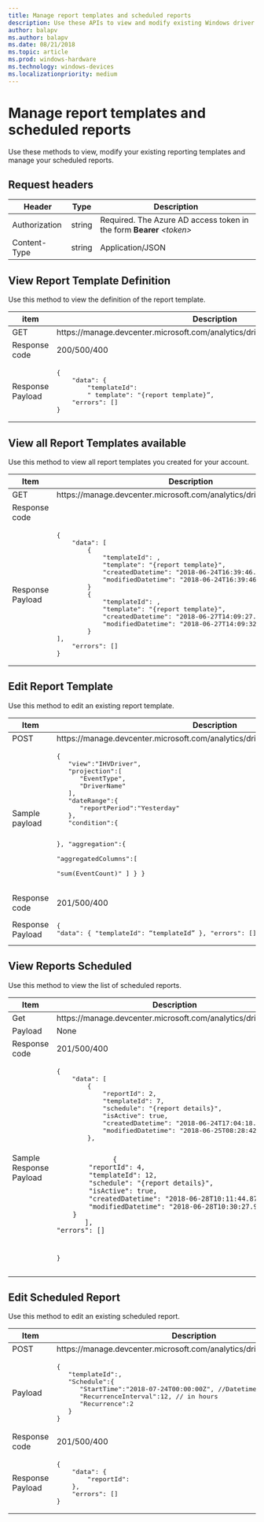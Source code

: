 ```yaml
---
title: Manage report templates and scheduled reports
description: Use these APIs to view and modify existing Windows driver submission reporting templates and manage your scheduled reports 
author: balapv
ms.author: balapv
ms.date: 08/21/2018
ms.topic: article
ms.prod: windows-hardware
ms.technology: windows-devices
ms.localizationpriority: medium
---
```


# Manage report templates and scheduled reports

Use these methods to view, modify your existing reporting templates and manage your scheduled reports.

## Request headers

|Header|Type|Description|
|----|----|----|
|Authorization|string|Required. The Azure AD access token in the form **Bearer** *\<token\>*|
|Content-Type|string|Application/JSON|

## View Report Template Definition

Use this method to view the definition of the report template.

<table>
  <thead>
    <tr>
      <th>item</th>
      <th>Description</th>
    </tr>
  </thead>
  <tbody>
    <tr>
      <td>GET</td>
      <td>https://manage.devcenter.microsoft.com/analytics/driver/reporttemplate/{templateId}</td>
    </tr>
    <tr>
      <td>Response code</td>
      <td>200/500/400</td>
    </tr>
    <tr>
      <td>Response Payload</td>
      <td><pre>{
    "data": {
        "templateId": <templateId>
        " template": "{report template}”,
    "errors": []
}</pre></td>
    </tr>
  </tbody>
</table>

## View all Report Templates available

Use this method to view all report templates you created for your account.

<table>
  <thead>
    <tr>
      <th>Item</th>
      <th>Description</th>
    </tr>
  </thead>
  <tbody>
    <tr>
      <td>GET</td>
      <td>https://manage.devcenter.microsoft.com/analytics/driver/reporttemplate</td>
    </tr>
    <tr>
      <td>Response code</td>
      <td200/500/400></td>
    </tr>
    <tr>
      <td>Response Payload</td>
      <td><pre>{
    "data": [
        {
            "templateId": <templateid>,
            "template": "{report template}",
            "createdDatetime": "2018-06-24T16:39:46.683",
            "modifiedDatetime": "2018-06-24T16:39:46.683"
        }
        {
            "templateId": <templateid>,
            "template": "{report template}",
            "createdDatetime": "2018-06-27T14:09:27.243",
            "modifiedDatetime": "2018-06-27T14:09:32.733"
        }
],
    "errors": []
}
</pre></td>
    </tr>
  </tbody>
</table>

## Edit Report Template

Use this method to edit an existing report template.

<table>
  <thead>
    <tr>
      <th>Item</th>
      <th>Description</th>
    </tr>
  </thead>
  <tbody>
    <tr>
      <td>POST</td>
      <td>https://manage.devcenter.microsoft.com/analytics/driver/reporttemplate/{templateId} </td>
    </tr>
    <tr>
      <td>Sample payload</td>
      <td><pre>{  
   "view":"IHVDriver",
   "projection":[  
      "EventType",
      "DriverName"
   ],
   "dateRange":{  
      "reportPeriod":"Yesterday"
   },
   "condition":{  

   },
   "aggregation":{  
      "aggregatedColumns":[  
         "sum(EventCount)"
      ]
   }
}</pre></td>
    </tr>
    <tr>
      <td>Response code</td>
      <td>201/500/400</td>
    </tr>
    <tr>
      <td>Response Payload</td>
      <td><pre>{
    "data": {
        "templateId": “templateId”
    },
    "errors": []
}</pre></td>
    </tr>
  </tbody>
</table>

## View Reports Scheduled

Use this method to view the list of scheduled reports.

<table>
  <thead>
    <tr>
      <th>Item</th>
      <th>Description</th>
    </tr>
  </thead>
  <tbody>
    <tr>
      <td>Get</td>
      <td>https://manage.devcenter.microsoft.com/analytics/driver/report</td>
    </tr>
    <tr>
      <td>Payload</td>
      <td>None</td>
    </tr>
    <tr>
      <td>Response code</td>
      <td>201/500/400</td>
    </tr>
    <tr>
      <td>Sample Response Payload</td>
      <td><pre>{
    "data": [
        {
            "reportId": 2, 
            "templateId": 7,
            "schedule": "{report details}",
            "isActive": true,
            "createdDatetime": "2018-06-24T17:04:18.487",
            "modifiedDatetime": "2018-06-25T08:28:42.063"
        },

                  {
            "reportId": 4,
            "templateId": 12,
            "schedule": "{report details}",
            "isActive": true,
            "createdDatetime": "2018-06-28T10:11:44.873",
            "modifiedDatetime": "2018-06-28T10:30:27.93"
        }
           ],
    "errors": []
}
</pre></td>
    </tr>
  </tbody>
</table>

## Edit Scheduled Report

Use this method to edit an existing scheduled report.

<table>
  <thead>
    <tr>
      <th>Item</th>
      <th>Description</th>
    </tr>
  </thead>
  <tbody>
    <tr>
      <td>POST</td>
      <td>https://manage.devcenter.microsoft.com/analytics/driver/report/{reportId}</td>
    </tr>
    <tr>
      <td>Payload</td>
      <td><pre>{
   "templateId":<templateid>,
   "Schedule":{
      "StartTime":"2018-07-24T00:00:00Z", //Datetime in UTC
      "RecurrenceInterval":12, // in hours
      "Recurrence":2
   }
}</pre></td>
    </tr>
    <tr>
      <td>Response code</td>
      <td>201/500/400</td>
    </tr>
    <tr>
      <td>Response Payload</td>
      <td><pre>{
    "data": {
        "reportId": <reportId>
    },
    "errors": []
}</pre></td>
    </tr>
  </tbody>
</table>